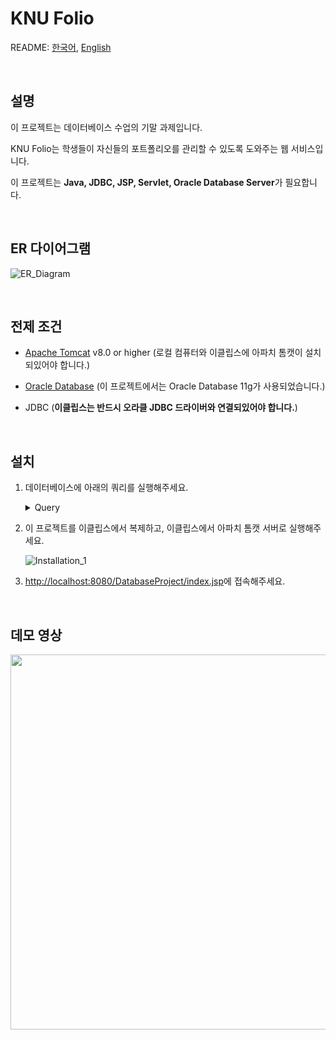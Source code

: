 KNU Folio
==========

README: [한국어](README.ko.md), [English](README.md)  

</br>

설명
----------

이 프로젝트는 데이터베이스 수업의 기말 과제입니다.  

KNU Folio는 학생들이 자신들의 포트폴리오를 관리할 수 있도록 도와주는 웹 서비스입니다.  

이 프로젝트는 **Java, JDBC, JSP, Servlet, Oracle Database Server**가 필요합니다.

</br>

ER 다이어그램
----------

![ER_Diagram](https://user-images.githubusercontent.com/33472400/71419654-da330680-26b3-11ea-9071-d68ec04c02b5.png)

</br>

전제 조건
----------

- [Apache Tomcat](http://tomcat.apache.org/) v8.0 or higher (로컬 컴퓨터와 이클립스에 아파치 톰캣이 설치되있어야 합니다.)  

- [Oracle Database](https://www.oracle.com/database/technologies/) (이 프로젝트에서는 Oracle Database 11g가 사용되었습니다.)  

- JDBC (**이클립스는 반드시 오라클 JDBC 드라이버와 연결되있어야 합니다.**)

</br>

설치
----------

1. 데이터베이스에 아래의 쿼리를 실행해주세요.
    
    <details>
    <summary>Query</summary>
    <p>
    
    ```
    create table members(id varchar(32) primary key, password varchar(32), student_number int unique, student_name varchar2(32), degree int, major_name varchar2(32));
    create table competition(id varchar2(32) references members(id) on delete cascade, competition_name varchar2(64), prize varchar(32), competition_date date);
    create table internship(id varchar2(32) references members(id) on delete cascade, company_name varchar2(64), start_date date, end_date date);
    create table volunteer(id varchar2(32) references members(id) on delete cascade, volunteer_name varchar2(64), start_date date, end_date date);
    create table rest(id varchar2(32) references members(id) on delete cascade, start_date date, end_date date);
    create table multipleMajor(id varchar2(32) references members(id) on delete cascade, major_name varchar2(32));
    create table passedCompany(id varchar2(32) references members(id) on delete cascade, company_name varchar2(64));
    create table interviewQuestion(id varchar2(32) references members(id) on delete cascade, company_name varchar2(64), question varchar2(4000));
    create table classes(class_code varchar2(32) primary key, class_name varchar2(64));
    create table took(id varchar2(32) references members(id) on delete cascade, class_code varchar2(32) references classes(class_code), class_name varchar2(64), grade varchar2(8));
    create table clubs(club_name varchar2(64) primary key);
    create table participating(id varchar2(32) references members(id) on delete cascade, club_name varchar2(64) references clubs(club_name), start_date date, end_date date);
    create table licenses(license_name varchar2(64) primary key);
    create table has(id varchar2(32) references members(id) on delete cascade, license_name varchar2(64) references licenses(license_name), score int);
    create table article(id varchar2(32) references members(id) on delete cascade, article_number int primary key, article_name varchar2(256), author varchar(32), write_date date);

    insert into classes values('CLTR003003','실용화법');
    insert into classes values('CLTR264001','소셜네트워크');
    insert into classes values('COME301011','이산수학');
    insert into classes values('COMP204001','프로그래밍기초');
    insert into classes values('COMP205002','기초창의공학설계');
    insert into classes values('CLTR043008','서양의역사와문화');
    insert into classes values('COME311004','확률및통계');
    insert into classes values('COME331010','자료구조');
    insert into classes values('COMP224004','소프트웨어설계');
    insert into classes values('COMP432001','소프트웨어특강');
    insert into classes values('ELEC462002','시스템프로그래밍');
    insert into classes values('ITEC423001','자료구조프로그래밍');
    insert into classes values('MTED231001','선형대수');
    insert into classes values('CLTR639002','디자인과 현대문화');
    insert into classes values('COMP320001','알고리즘2');
    insert into classes values('COMP322001','데이타베이스');
    insert into classes values('COMP323001','데이타통신');
    insert into classes values('COMP328003','모바일앱프로그래밍1');
    insert into classes values('COMP423001','프로그래밍언어론');
    insert into classes values('ITEC401003','종합설계프로젝트1');
    insert into classes values('STAT452010','수치해석');
    insert into classes values('TCHR593001','컴퓨터교육론');
    insert into classes values('TCHR594001','컴퓨터교재연구및지도법');
    insert into classes values('COME368001','정보보호론');
    insert into classes values('COMP424001','무선네트워크');
    insert into classes values('COMP427001','병렬프로그래밍');
    insert into classes values('COMP428001','IT기술경영개론');
    insert into classes values('COMP435001','디지털미디어아트');
    insert into classes values('COMP436001','증강현실');
    insert into classes values('COMP437001','의료정보학시스템');
    insert into classes values('ITEC402016','종합설계프로젝트2');

    insert into clubs values('KERT');
    insert into clubs values('PROG');
    insert into clubs values('산사랑');
    insert into clubs values('작은몸짓');
    insert into clubs values('그루터기');
    insert into clubs values('러블리앤커뮤니케이션');
    insert into clubs values('DIGITAL_MIDIA_ART');
    insert into clubs values('VIC');
    insert into clubs values('REVOLUTION');
    insert into clubs values('ADMIN');
    insert into clubs values('GORI');

    insert into licenses values('TOEIC');
    insert into licenses values('TOEIC Speaking');
    insert into licenses values('TOEIC Writing');
    insert into licenses values('TOEFL');
    insert into licenses values('TEPS');
    insert into licenses values('IELTS');
    insert into licenses values('OPIc');
    insert into licenses values('SAT');
    insert into licenses values('JLPT');
    insert into licenses values('베트남어');
    insert into licenses values('프랑스어');
    insert into licenses values('한국사');
    insert into licenses values('중국어');
    insert into licenses values('멀티미디어콘텐츠제작전문가');
    insert into licenses values('사무자동화산업기사');
    insert into licenses values('전자계산기조직응용기사');
    insert into licenses values('정보관리기술사');
    insert into licenses values('정보기기운용기능사');
    insert into licenses values('정보처리기능사');
    insert into licenses values('정보처리기사');
    insert into licenses values('정보처리산업기사');
    insert into licenses values('컴퓨터시스템응용기술사');
    ```
    </p>
    </details>

2. 이 프로젝트를 이클립스에서 복제하고, 이클립스에서 아파치 톰캣 서버로 실행해주세요.  

    ![Installation_1](https://user-images.githubusercontent.com/33472400/71420077-82e26580-26b6-11ea-9eaf-3a993c5abb19.png)

3. [http://localhost:8080/DatabaseProject/index.jsp](http://localhost:8080/DatabaseProject/index.jsp)에 접속해주세요.

</br>

데모 영상
----------

[<img src="http://img.youtube.com/vi/PIJWqJt30p8/0.jpg" width="600">](http://www.youtube.com/watch?v=PIJWqJt30p8)
